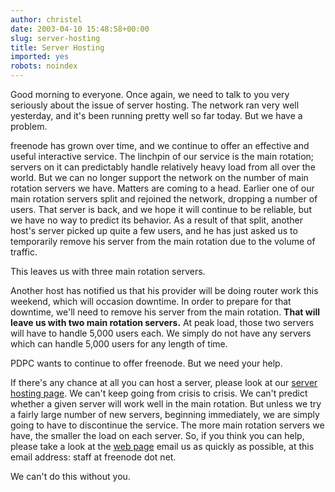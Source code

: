 ```yaml
---
author: christel
date: 2003-04-10 15:48:58+00:00
slug: server-hosting
title: Server Hosting
imported: yes
robots: noindex
---
```

Good morning to everyone.  Once again, we need to talk to you very seriously about the issue of server hosting. The network ran very well yesterday, and it's been running pretty well so far today. But we have a problem.

freenode has grown over time, and we continue to offer an effective and useful interactive service.  The linchpin of our service is the main rotation; servers on it can predictably handle relatively heavy load from all over the world.  But we can no longer support the network on the number of main rotation servers we have. Matters are coming to a head.  Earlier one of our main rotation servers split and rejoined the network, dropping a number of users. That server is back, and we hope it will continue to be reliable, but we have no way to predict its behavior.  As a result of that split, another host's server picked up quite a few users, and he has just asked us to temporarily remove his server from the main rotation due to the volume of traffic.

This leaves us with three main rotation servers.

Another host has notified us that his provider will be doing router work this weekend, which will occasion downtime.  In order to prepare for that downtime, we'll need to remove his server from the main rotation.  **That will leave us with two main rotation servers.** At peak load, those two servers will have to handle 5,000 users each. We simply do not have any servers which can handle 5,000 users for any length of time.

PDPC wants to continue to offer freenode.  But we need your help.

If there's any chance at all you can host a server, please look at our  [server hosting page](http://freenode.net/hosting_ircd.shtml).  We can't keep going from crisis to crisis. We can't predict whether a given server will work well in the main rotation. But unless we try a fairly large number of new servers, beginning immediately, we are simply going to have to discontinue the service. The more main rotation servers we have, the smaller the load on each server. So, if you think you can help, please take a look at the  [web page](http://freenode.net/hosting_ircd.shtml)   email us as quickly as possible, at this email address: staff at freenode dot net.

We can't do this without you.
